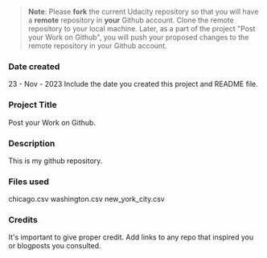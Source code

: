 >**Note**: Please **fork** the current Udacity repository so that you will have a **remote** repository in **your** Github account. Clone the remote repository to your local machine. Later, as a part of the project "Post your Work on Github", you will push your proposed changes to the remote repository in your Github account.

### Date created
23 - Nov - 2023
Include the date you created this project and README file.

### Project Title
Post your Work on Github.

### Description
This is my github repository.

### Files used
chicago.csv
washington.csv
new_york_city.csv

### Credits
It's important to give proper credit. Add links to any repo that inspired you or blogposts you consulted.

